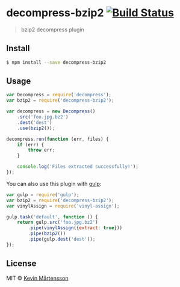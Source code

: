 # decompress-bzip2 [![Build Status](http://img.shields.io/travis/kevva/decompress-bzip2.svg?style=flat)](https://travis-ci.org/kevva/decompress-bzip2)

> bzip2 decompress plugin

## Install

```sh
$ npm install --save decompress-bzip2
```

## Usage

```js
var Decompress = require('decompress');
var bzip2 = require('decompress-bzip2');

var decompress = new Decompress()
	.src('foo.jpg.bz2')
	.dest('dest')
	.use(bzip2());

decompress.run(function (err, files) {
	if (err) {
		throw err;
	}

	console.log('Files extracted successfully!'); 
});
```

You can also use this plugin with [gulp](http://gulpjs.com):

```js
var gulp = require('gulp');
var bzip2 = require('decompress-bzip2');
var vinylAssign = require('vinyl-assign');

gulp.task('default', function () {
	return gulp.src('foo.jpg.bz2')
		.pipe(vinylAssign({extract: true}))
		.pipe(bzip2())
		.pipe(gulp.dest('dest'));
});
```

## License

MIT © [Kevin Mårtensson](https://github.com/kevva)
